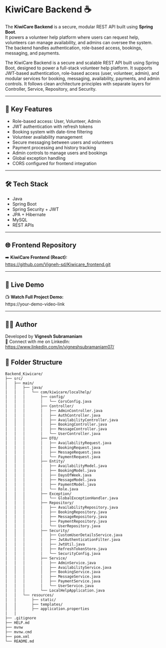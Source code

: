 # KiwiCare Backend ☕️

The **KiwiCare Backend** is a secure, modular REST API built using **Spring Boot**.  
It powers a volunteer help platform where users can request help, volunteers can manage availability, and admins can oversee the system.  
The backend handles authentication, role-based access, bookings, messaging, and payments.

The KiwiCare Backend is a secure and scalable REST API built using Spring Boot, designed to power a full-stack volunteer help platform. 
It supports JWT-based authentication, role-based access (user, volunteer, admin), and modular services for booking, messaging, availability, 
payments, and admin controls. It follows clean architecture principles with separate layers for Controller, Service, Repository, and Security.

---

## 🔐 Key Features

- Role-based access: User, Volunteer, Admin  
- JWT authentication with refresh tokens  
- Booking system with date-time filtering  
- Volunteer availability management  
- Secure messaging between users and volunteers  
- Payment processing and history tracking  
- Admin controls to manage users and bookings  
- Global exception handling  
- CORS configured for frontend integration

---

## 🛠 Tech Stack

- Java  
- Spring Boot  
- Spring Security + JWT  
- JPA + Hibernate  
- MySQL
- REST APIs

---

## 🌐 Frontend Repository

➡️ **KiwiCare Frontend (React):**  
https://github.com/Vigneh-sd/Kiwicare_frontend.git

---

## 🎥 Live Demo

📺 **Watch Full Project Demo:**  
https://your-demo-video-link

---

## 👨‍💻 Author

Developed by **Vignesh Subramaniam**  
📧 Connect with me on LinkedIn:  
https://www.linkedin.com/in/vigneshsubramaniam07/


## 📁 Folder Structure

```bash
Backend_Kiwicare/
├── src/
│   ├── main/
│   │   ├── java/
│   │   │   └── com/kiwicare/localhelp/
│   │   │       ├── config/
│   │   │       │   └── CorsConfig.java
│   │   │       ├── Controller/
│   │   │       │   ├── AdminController.java
│   │   │       │   ├── AuthController.java
│   │   │       │   ├── AvailabilityController.java
│   │   │       │   ├── BookingController.java
│   │   │       │   ├── MessageController.java
│   │   │       │   └── UserController.java
│   │   │       ├── DTO/
│   │   │       │   ├── AvailabilityRequest.java
│   │   │       │   ├── BookingRequest.java
│   │   │       │   ├── MessageRequest.java
│   │   │       │   └── PaymentRequest.java
│   │   │       ├── Entity/
│   │   │       │   ├── AvailabilityModel.java
│   │   │       │   ├── BookingModel.java
│   │   │       │   ├── DaysOfWeek.java
│   │   │       │   ├── MessageModel.java
│   │   │       │   ├── PaymentModel.java
│   │   │       │   └── Role.java
│   │   │       ├── Exception/
│   │   │       │   └── GlobalExceptionHandler.java
│   │   │       ├── Repository/
│   │   │       │   ├── AvailabilityRepository.java
│   │   │       │   ├── BookingRepository.java
│   │   │       │   ├── MessageRepository.java
│   │   │       │   ├── PaymentRepository.java
│   │   │       │   └── UserRepository.java
│   │   │       ├── Security/
│   │   │       │   ├── CustomUserDetailsService.java
│   │   │       │   ├── JwtAuthenticationFilter.java
│   │   │       │   ├── JwtUtil.java
│   │   │       │   ├── RefreshTokenStore.java
│   │   │       │   └── SecurityConfig.java
│   │   │       ├── Service/
│   │   │       │   ├── AdminService.java
│   │   │       │   ├── AvailabilityService.java
│   │   │       │   ├── BookingService.java
│   │   │       │   ├── MessageService.java
│   │   │       │   ├── PaymentService.java
│   │   │       │   └── UserService.java
│   │   │       └── LocalHelpApplication.java
│   │   └── resources/
│   │       ├── static/
│   │       ├── templates/
│   │       ├── application.properties
│   │       
├── .gitignore
├── HELP.md
├── mvnw
├── mvnw.cmd
├── pom.xml
└── README.md
